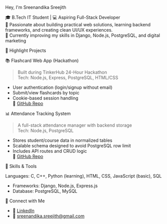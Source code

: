 Hey, I'm Sreenandika Sreejith

🎓 B.Tech IT Student | 💻 Aspiring  Full-Stack Developer  
🚀 Passionate about building practical web solutions, learning backend frameworks, and creating clean UI/UX experiences.  
🌱 Currently improving my skills in Django, Node.js, PostgreSQL, and digital marketing

🚀 Highlight Projects

 📚 Flashcard Web App (Hackathon)

> Built during TinkerHub 24-Hour Hackathon  
Tech: Node.js, Express, PostgreSQL, HTML/CSS  
- User authentication (login/signup without email)  
- Submit/view flashcards by topic  
- Cookie-based session handling  
🔗 [GitHub Repo](https://github.com/Sreenandika/Flashcard.git)


 📊 Attendance Tracking System
> A full-stack attendance manager with backend storage  
Tech: Node.js, PostgreSQL  
- Stores student/course data in normalized tables  
- Scalable schema designed to avoid PostgreSQL row limit  
- Includes API routes and CRUD logic  
🔗 [GitHub Repo](https://github.com/Sreenandika/Attendance-Tracker.git)



🎯 Skills & Tools

Languages: C, C++, Python (learning), HTML, CSS, JavaScript (basic), SQL  
- Frameworks: Django, Node.js, Express.js  
- Database: PostgreSQL, MySQL  

 🔗 Connect with Me

- 🔗 [LinkedIn](https://www.linkedin.com/in/sreenandika-sreejith/)
- 📧 sreenandika.sreejith@gmail.com


